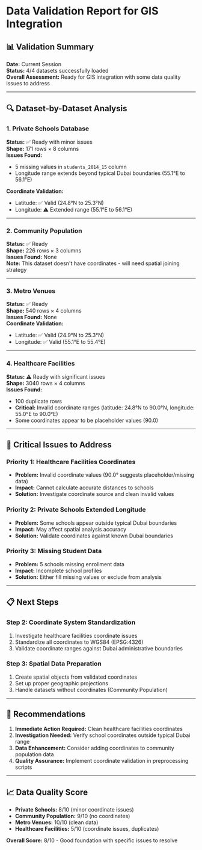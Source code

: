 # Data Validation Report for GIS Integration

## 📊 Validation Summary
**Date:** Current Session  
**Status:** 4/4 datasets successfully loaded  
**Overall Assessment:** Ready for GIS integration with some data quality issues to address

---

## 🔍 Dataset-by-Dataset Analysis

### 1. Private Schools Database
**Status:** ✅ Ready with minor issues  
**Shape:** 171 rows × 8 columns  
**Issues Found:**
- 5 missing values in `students_2014_15` column
- Longitude range extends beyond typical Dubai boundaries (55.1°E to 56.1°E)

**Coordinate Validation:**
- Latitude: ✅ Valid (24.8°N to 25.3°N)
- Longitude: ⚠️ Extended range (55.1°E to 56.1°E)

---

### 2. Community Population
**Status:** ✅ Ready  
**Shape:** 226 rows × 3 columns  
**Issues Found:** None  
**Note:** This dataset doesn't have coordinates - will need spatial joining strategy

---

### 3. Metro Venues
**Status:** ✅ Ready  
**Shape:** 540 rows × 4 columns  
**Issues Found:** None  
**Coordinate Validation:**
- Latitude: ✅ Valid (24.9°N to 25.3°N)
- Longitude: ✅ Valid (55.1°E to 55.4°E)

---

### 4. Healthcare Facilities
**Status:** ⚠️ Ready with significant issues  
**Shape:** 3040 rows × 4 columns  
**Issues Found:**
- 100 duplicate rows
- **Critical:** Invalid coordinate ranges (latitude: 24.8°N to 90.0°N, longitude: 55.0°E to 90.0°E)
- Some coordinates appear to be placeholder values (90.0)

---

## 🚨 Critical Issues to Address

### Priority 1: Healthcare Facilities Coordinates
- **Problem:** Invalid coordinate values (90.0° suggests placeholder/missing data)
- **Impact:** Cannot calculate accurate distances to schools
- **Solution:** Investigate coordinate source and clean invalid values

### Priority 2: Private Schools Extended Longitude
- **Problem:** Some schools appear outside typical Dubai boundaries
- **Impact:** May affect spatial analysis accuracy
- **Solution:** Validate coordinates against known Dubai boundaries

### Priority 3: Missing Student Data
- **Problem:** 5 schools missing enrollment data
- **Impact:** Incomplete school profiles
- **Solution:** Either fill missing values or exclude from analysis

---

## 📋 Next Steps

### Step 2: Coordinate System Standardization
1. Investigate healthcare facilities coordinate issues
2. Standardize all coordinates to WGS84 (EPSG:4326)
3. Validate coordinate ranges against Dubai administrative boundaries

### Step 3: Spatial Data Preparation
1. Create spatial objects from validated coordinates
2. Set up proper geographic projections
3. Handle datasets without coordinates (Community Population)

---

## 🎯 Recommendations

1. **Immediate Action Required:** Clean healthcare facilities coordinates
2. **Investigation Needed:** Verify school coordinates outside typical Dubai range
3. **Data Enhancement:** Consider adding coordinates to community population data
4. **Quality Assurance:** Implement coordinate validation in preprocessing scripts

---

## 📈 Data Quality Score
- **Private Schools:** 8/10 (minor coordinate issues)
- **Community Population:** 9/10 (no coordinates)
- **Metro Venues:** 10/10 (clean data)
- **Healthcare Facilities:** 5/10 (coordinate issues, duplicates)

**Overall Score:** 8/10 - Good foundation with specific issues to resolve
